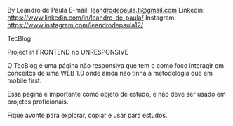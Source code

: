 By Leandro de Paula
E-mail: leandrodepaula.ti@gmail.com
Linkedin: https://www.linkedin.com/in/leandro-de-paula/
Instagram: https://www.instagram.com/leandrodepaula12/

TecBlog

Project in FRONTEND no UNRESPONSIVE

O TecBlog é uma página não responsiva que tem o como foco interagir em conceitos de uma WEB 1.0 onde ainda não tinha a metodologia que em mobile first. 

Essa pagina é importante como objeto de estudo, e não deve ser usado em projetos proficionais.

Fique avonte para explorar, copiar e usar para estudos.


